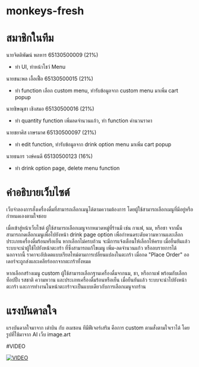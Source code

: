 # monkeys-fresh

# สมาชิกในทีม
นายจิตติพัฒน์ พลหาร 65130500009 (21%)
- ทำ UI, ทำหน้าโชว์ Menu
  
นายชนะพล เอื้อเฟื้อ 65130500015 (21%)
- ทำ function เลือก custom menu, ทำรับข้อมูลจาก custom menu มาเพิ่ม cart popup
  
นายชิษณุชา เชิงสมอ 65130500016 (21%)
- ทำ quantity function เพิ่มลดจำนวนแก้ว, ทำ function คำนวนราคา
  
นายชยาศิส เกษรมาศ 65130500097 (21%)
- ทำ edit function, ทำรับข้อมูลจาก drink option menu มาเพิ่ม cart popup
  
นายธนกร วงษ์คนดี 65130500123 (16%)
- ทำ drink option page, delete menu function

# คำอธิบายเว็บไซต์
เว็บจำลองการสั่งเครื่องดื่มที่สามารถเลือกเมนูได้ตามความต้องการ โดยผู้ใช้สามารถเลือกเมนูที่มีอยู่หรือกำหนดเองตามใจชอบ

เมื่อเข้าสู่หน้าเว็บไซต์ ผู้ใช้สามารถเลือกเมนูจากหมวดหมู่ที่ร้านมี เช่น กาแฟ, นม, หรือชา จากนั้นสามารถกดเลือกเมนูเพื่อไปยังหน้า drink page option เพื่อกำหนดระดับความหวานและเลือกประเภทเครื่องดื่มร้อนหรือเย็น หากเลือกไม่ครบถ้วน จะมีการแจ้งเตือนให้เลือกให้ครบ เมื่อยืนยันแล้ว ระบบจะนำผู้ใช้ไปยังหน้าตะกร้า ที่ซึ่งสามารถแก้ไขเมนู เพิ่ม-ลดจำนวนแก้ว หรือลบรายการได้ นอกจากนี้ ราคาจะอัปเดตแบบเรียลไทม์ตามการเปลี่ยนแปลงในตะกร้า เมื่อกด "Place Order" ออเดอร์จะถูกส่งและเคลียร์ออกจากตะกร้าทั้งหมด

หากเลือกสร้างเมนู custom ผู้ใช้สามารถเลือกฐานเครื่องดื่มจากนม, ชา, หรือกาแฟ พร้อมกับเลือกท็อปปิ้ง รสชาติ ความหวาน และประเภทเครื่องดื่มร้อนหรือเย็น เมื่อยืนยันแล้ว ระบบจะนำไปยังหน้าตะกร้า และการทำงานในหน้าตะกร้าจะเป็นแบบเดียวกับการเลือกเมนูจากร้าน

# แรงบันดาลใจ
แรงบันดาลใจมาจาก เต่าบิน กับ อเมซอน ทีมีฟีเจอร์เสริม คือการ custom ตามสั่งตามใจเราได้ โดยรูปที่ใช้มาจาก AI เว็บ image.art

#VIDEO

[![VIDEO](https://youtu.be/cz-LqItaGzg)](https://youtu.be/cz-LqItaGzg)
